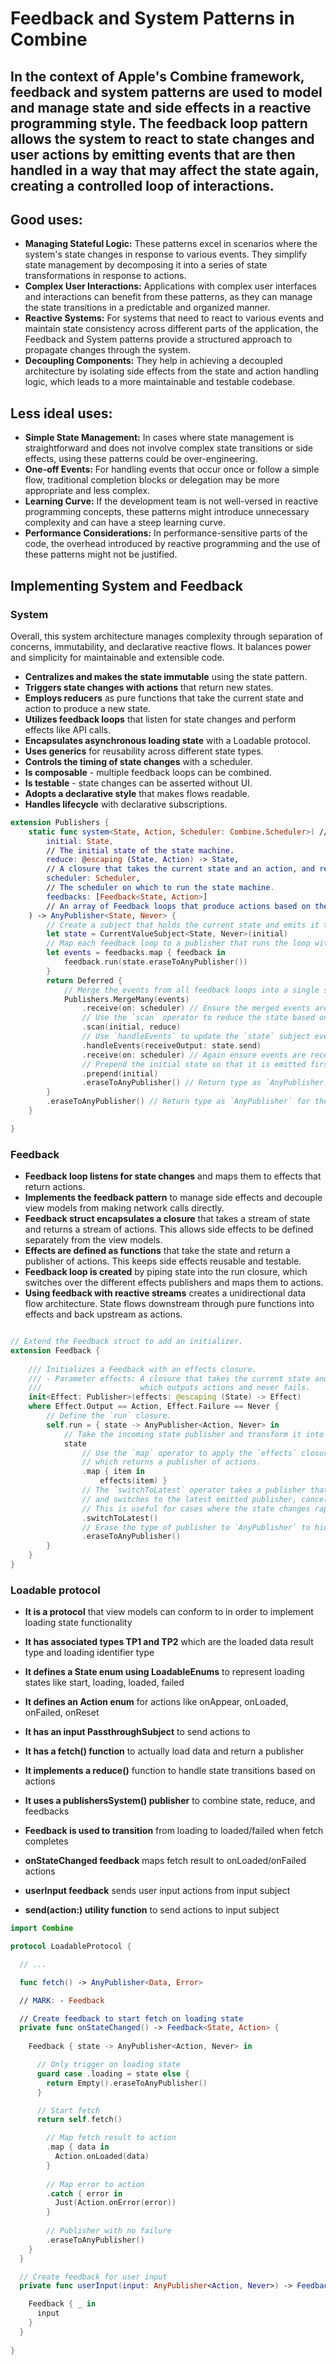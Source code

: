 # Feedback and System Patterns in Combine

## In the context of Apple's Combine framework, feedback and system patterns are used to model and manage state and side effects in a reactive programming style. The feedback loop pattern allows the system to react to state changes and user actions by emitting events that are then handled in a way that may affect the state again, creating a controlled loop of interactions.

## Good uses:


- **Managing Stateful Logic:** These patterns excel in scenarios where the system's state changes in response to various events. They simplify state management by decomposing it into a series of state transformations in response to actions.
- **Complex User Interactions:** Applications with complex user interfaces and interactions can benefit from these patterns, as they can manage the state transitions in a predictable and organized manner.
- **Reactive Systems:** For systems that need to react to various events and maintain state consistency across different parts of the application, the Feedback and System patterns provide a structured approach to propagate changes through the system.
- **Decoupling Components:** They help in achieving a decoupled architecture by isolating side effects from the state and action handling logic, which leads to a more maintainable and testable codebase.

## Less ideal uses:

- **Simple State Management:** In cases where state management is straightforward and does not involve complex state transitions or side effects, using these patterns could be over-engineering.
- **One-off Events:** For handling events that occur once or follow a simple flow, traditional completion blocks or delegation may be more appropriate and less complex.
- **Learning Curve:** If the development team is not well-versed in reactive programming concepts, these patterns might introduce unnecessary complexity and can have a steep learning curve.
- **Performance Considerations:** In performance-sensitive parts of the code, the overhead introduced by reactive programming and the use of these patterns might not be justified.


## Implementing System and Feedback

### System

Overall, this system architecture manages complexity through separation of concerns, immutability, and declarative reactive flows. It balances power and simplicity for maintainable and extensible code.

- **Centralizes and makes the state immutable** using the state pattern.
- **Triggers state changes with actions** that return new states.
- **Employs reducers** as pure functions that take the current state and action to produce a new state.
- **Utilizes feedback loops** that listen for state changes and perform effects like API calls.
- **Encapsulates asynchronous loading state** with a Loadable protocol.
- **Uses generics** for reusability across different state types.
- **Controls the timing of state changes** with a scheduler.
- **Is composable** - multiple feedback loops can be combined.
- **Is testable** - state changes can be asserted without UI.
- **Adopts a declarative style** that makes flows readable.
- **Handles lifecycle** with declarative subscriptions.

```swift
extension Publishers {
    static func system<State, Action, Scheduler: Combine.Scheduler>( // A publisher that emits the current state of the state machine.
        initial: State,
        // The initial state of the state machine.
        reduce: @escaping (State, Action) -> State,
        // A closure that takes the current state and an action, and returns the new state.
        scheduler: Scheduler,
        // The scheduler on which to run the state machine.
        feedbacks: [Feedback<State, Action>]
        // An array of Feedback loops that produce actions based on the current state.
    ) -> AnyPublisher<State, Never> {
        // Create a subject that holds the current state and emits it to its subscribers.
        let state = CurrentValueSubject<State, Never>(initial)
        // Map each feedback loop to a publisher that runs the loop with the current state.
        let events = feedbacks.map { feedback in
            feedback.run(state.eraseToAnyPublisher())
        }
        return Deferred {
            // Merge the events from all feedback loops into a single stream of actions.
            Publishers.MergeMany(events)
                .receive(on: scheduler) // Ensure the merged events are received on the specified scheduler.
                // Use the `scan` operator to reduce the state based on the incoming actions.
                .scan(initial, reduce)
                // Use `handleEvents` to update the `state` subject every time a new state is produced.
                .handleEvents(receiveOutput: state.send)
                .receive(on: scheduler) // Again ensure events are received on the scheduler.
                // Prepend the initial state so that it is emitted first.
                .prepend(initial)
                .eraseToAnyPublisher() // Return type as `AnyPublisher` to hide implementation details.
        }
        .eraseToAnyPublisher() // Return type as `AnyPublisher` for the deferred publisher.
    }

}
```

### Feedback

- **Feedback loop listens for state changes** and maps them to effects that return actions.
- **Implements the feedback pattern** to manage side effects and decouple view models from making network calls directly.
- **Feedback struct encapsulates a closure** that takes a stream of state and returns a stream of actions. This allows side effects to be defined separately from the view models.
- **Effects are defined as functions** that take the state and return a publisher of actions. This keeps side effects reusable and testable.
- **Feedback loop is created** by piping state into the run closure, which switches over the different effects publishers and maps them to actions.
- **Using feedback with reactive streams** creates a unidirectional data flow architecture. State flows downstream through pure functions into effects and back upstream as actions.

```swift

// Extend the Feedback struct to add an initializer.
extension Feedback {
    
    /// Initializes a Feedback with an effects closure.
    /// - Parameter effects: A closure that takes the current state and returns an effect as a publisher,
    ///                      which outputs actions and never fails.
    init<Effect: Publisher>(effects: @escaping (State) -> Effect)
    where Effect.Output == Action, Effect.Failure == Never {
        // Define the `run` closure.
        self.run = { state -> AnyPublisher<Action, Never> in
            // Take the incoming state publisher and transform it into a new publisher of actions.
            state
                // Use the `map` operator to apply the `effects` closure to each emitted state,
                // which returns a publisher of actions.
                .map { item in
                    effects(item) }
                // The `switchToLatest` operator takes a publisher that emits publishers (like the one we get from `map`)
                // and switches to the latest emitted publisher, cancelling the subscription to the previous one.
                // This is useful for cases where the state changes rapidly and you only care about the latest state.
                .switchToLatest()
                // Erase the type of publisher to `AnyPublisher` to hide implementation details.
                .eraseToAnyPublisher()
        }
    }
}
```

### Loadable protocol

- **It is a protocol** that view models can conform to in order to implement loading state functionality

- **It has associated types TP1 and TP2** which are the loaded data result type and loading identifier type

- **It defines a State enum using LoadableEnums** to represent loading states like start, loading, loaded, failed

- **It defines an Action enum** for actions like onAppear, onLoaded, onFailed, onReset

- **It has an input PassthroughSubject** to send actions to

- **It has a fetch() function** to actually load data and return a publisher

- **It implements a reduce()** function to handle state transitions based on actions

- **It uses a publishersSystem() publisher** to combine state, reduce, and feedbacks

- **Feedback is used to transition** from loading to loaded/failed when fetch completes

- **onStateChanged feedback** maps fetch result to onLoaded/onFailed actions

- **userInput feedback** sends user input actions from input subject

- **send(action:) utility function** to send actions to input subject




```swift
import Combine

protocol LoadableProtocol {

  // ...

  func fetch() -> AnyPublisher<Data, Error>

  // MARK: - Feedback

  // Create feedback to start fetch on loading state
  private func onStateChanged() -> Feedback<State, Action> {
    
    Feedback { state -> AnyPublisher<Action, Never> in

      // Only trigger on loading state
      guard case .loading = state else { 
        return Empty().eraseToAnyPublisher() 
      }

      // Start fetch
      return self.fetch()

        // Map fetch result to action
        .map { data in
          Action.onLoaded(data) 
        }
        
        // Map error to action
        .catch { error in
          Just(Action.onError(error))
        }
        
        // Publisher with no failure
        .eraseToAnyPublisher()
    }
  }

  // Create feedback for user input
  private func userInput(input: AnyPublisher<Action, Never>) -> Feedback<State, Action> {

    Feedback { _ in
      input 
    }
  }
  
}
```







